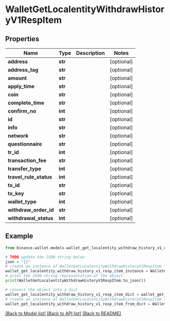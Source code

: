 # WalletGetLocalentityWithdrawHistoryV1RespItem


## Properties

Name | Type | Description | Notes
------------ | ------------- | ------------- | -------------
**address** | **str** |  | [optional] 
**address_tag** | **str** |  | [optional] 
**amount** | **str** |  | [optional] 
**apply_time** | **str** |  | [optional] 
**coin** | **str** |  | [optional] 
**complete_time** | **str** |  | [optional] 
**confirm_no** | **int** |  | [optional] 
**id** | **str** |  | [optional] 
**info** | **str** |  | [optional] 
**network** | **str** |  | [optional] 
**questionnaire** | **str** |  | [optional] 
**tr_id** | **int** |  | [optional] 
**transaction_fee** | **str** |  | [optional] 
**transfer_type** | **int** |  | [optional] 
**travel_rule_status** | **int** |  | [optional] 
**tx_id** | **str** |  | [optional] 
**tx_key** | **str** |  | [optional] 
**wallet_type** | **int** |  | [optional] 
**withdraw_order_id** | **str** |  | [optional] 
**withdrawal_status** | **int** |  | [optional] 

## Example

```python
from binance.wallet.models.wallet_get_localentity_withdraw_history_v1_resp_item import WalletGetLocalentityWithdrawHistoryV1RespItem

# TODO update the JSON string below
json = "{}"
# create an instance of WalletGetLocalentityWithdrawHistoryV1RespItem from a JSON string
wallet_get_localentity_withdraw_history_v1_resp_item_instance = WalletGetLocalentityWithdrawHistoryV1RespItem.from_json(json)
# print the JSON string representation of the object
print(WalletGetLocalentityWithdrawHistoryV1RespItem.to_json())

# convert the object into a dict
wallet_get_localentity_withdraw_history_v1_resp_item_dict = wallet_get_localentity_withdraw_history_v1_resp_item_instance.to_dict()
# create an instance of WalletGetLocalentityWithdrawHistoryV1RespItem from a dict
wallet_get_localentity_withdraw_history_v1_resp_item_from_dict = WalletGetLocalentityWithdrawHistoryV1RespItem.from_dict(wallet_get_localentity_withdraw_history_v1_resp_item_dict)
```
[[Back to Model list]](../README.md#documentation-for-models) [[Back to API list]](../README.md#documentation-for-api-endpoints) [[Back to README]](../README.md)


